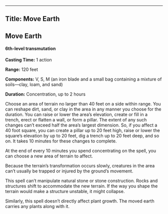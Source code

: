 -------------------------
Title: Move Earth
-------------------------

## Move Earth

#### 6th-level transmutation


**Casting Time:** 1 action

**Range:** 120 feet

**Components:** V, S, M (an iron blade and a small
bag containing a mixture of soils—clay, loam, and sand)

**Duration:** Concentration, up to 2 hours


Choose an area of terrain no larger than 40 feet on a side within range.
You can reshape dirt, sand, or clay in the area in any manner you choose
for the duration. You can raise or lower the area’s elevation, create or
fill in a trench, erect or flatten a wall, or form a pillar. The extent
of any such changes can’t exceed half the area’s largest dimension. So,
if you affect a 40 foot square, you can create a pillar up to 20 feet
high, raise or lower the square’s elevation by up to 20 feet, dig a
trench up to 20 feet deep, and so
on. It takes 10 minutes for these changes to complete.

At the end of every 10 minutes you spend concentrating on the spell, you
can choose a new area of terrain to affect.

Because the terrain’s transformation occurs slowly, creatures in the
area can’t usually be trapped or injured by the ground’s movement.

This spell can’t manipulate natural stone or stone construction. Rocks
and structures shift to accommodate the new terrain. If the way you
shape the terrain would make a structure unstable, it might collapse.

Similarly, this spell doesn’t directly affect plant growth. The moved
earth carries any plants along with it.


